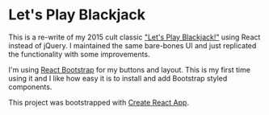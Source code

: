 # Let's Play Blackjack

This is a re-write of my 2015 cult classic ["Let's Play Blackjack!"](https://github.com/Aroxx/blackjack-game) using React instead of jQuery. I maintained the same bare-bones UI and just replicated the functionality with some improvements.

I'm using [React Bootstrap](https://react-bootstrap.github.io/) for my buttons and layout. This is my first time using it and I like how easy it is to install and add Bootstrap styled components.

This project was bootstrapped with [Create React App](https://github.com/facebook/create-react-app).
